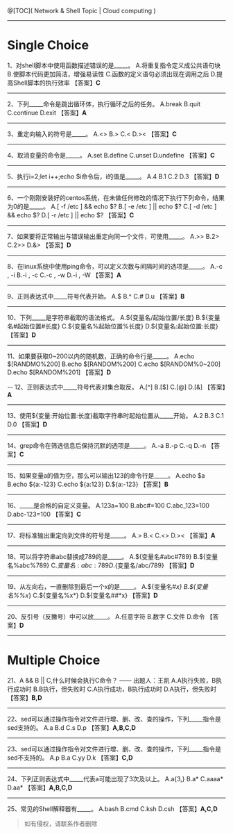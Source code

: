 ﻿
@[TOC]( Network & Shell Topic | Cloud computing )

---
# Single Choice
1、对shell脚本中使用函数描述错误的是_____。
A.将重复指令定义成公共语句块 
B.使脚本代码更加简洁，增强易读性 
C.函数的定义语句必须出现在调用之后 
D.提高Shell脚本的执行效率 
【答案】**C**

---
2、下列_____命令是跳出循环体，执行循环之后的任务。
A.break 
B.quit 
C.continue 
D.exit 
【答案】**A**

---
3、重定向输入的符号是_____。
A.<> 
B.> 
C.< 
D.>< 
【答案】**C**

---
4、取消变量的命令是_____。
A.set 
B.define 
C.unset 
D.undefine 
【答案】**C**

---
5、执行i=2;let i++;echo $i命令后，i的值是_____。
A.4 
B.1 
C.2 
D.3 
【答案】**D**

---
6、一个刚刚安装好的centos系统，在未做任何修改的情况下执行下列命令，结果为0的是_____。
A.[ -f /etc ] && echo $? 
B.[ -e /etc ] || echo $? 
C.[ -d /etc ] && echo $? 
D.[ -r /etc ] || echo $? 
【答案】**C**

---
7、如果要将正常输出与错误输出重定向同一个文件，可使用_____。
A.>> 
B.2> 
C.2>> 
D.&> 
【答案】**D**

---
8、在linux系统中使用ping命令，可以定义次数与间隔时间的选项是_____。
A.-c , -i 
B.-i , -c 
C.-c , -w 
D.-i , -W 
【答案】**A**

---
9、正则表达式中_____符号代表开始。
A.$ 
B.^ 
C.# 
D.u 
【答案】**B**

---
10、下列_____是字符串截取的语法格式。
A.\${变量名/起始位置/长度} 
B.\${变量名#起始位置#长度} 
C.\${变量名\%起始位置\%长度} 
D.\${变量名:起始位置:长度} 
【答案】**D**

---
11、如果要获取0~200以内的随机数，正确的命令行是_____。
A.echo \$[RANDMO\%200] 
B.echo \$[RANDOM\%200] 
C.echo \$[RANDOM\%0~200] 
D.echo \$[RANDOM\%201] 
【答案】**D**

--
12、正则表达式中_____符号代表对集合取反。
A.[^] 
B.[\$] 
C.[@] 
D.[&] 
【答案】**A**

---
13、使用\${变量:开始位置:长度}截取字符串时起始位置从_____开始。
A.2 
B.3 
C.1 
D.0 
【答案】**D**

---
14、grep命令在筛选信息后保持沉默的选项是_____。
A.-a 
B.-p 
C.-q 
D.-n 
【答案】**C**

---
15、如果变量a的值为空，那么可以输出123的命令行是_____。
A.echo \$a 
B.echo \${a:-123} 
C.echo \${a:123} 
D.\${a:-123} 
【答案】**B**

---
16、_____是合格的自定义变量。
A.123a=100 
B.abc#=100 
C.abc_123=100 
D.abc-123=100 
【答案】**C**

---
17、将标准输出重定向到文件的符号是_____。
A.> 
B.< 
C.<> 
D.>< 
【答案】**A**

---
18、可以将字符串abc替换成789的是_____。
A.${变量名#abc#789} 
B.${变量名%abc%789} 
C.${变量名:abc:789} 
D.${变量名/abc/789} 
【答案】**D**

---
19、从左向右，一直删除到最后一个x的是_____。
A.\${变量名#*x} 
B.\${变量名%%x*} 
C.\${变量名\%x*} 
D.\${变量名##*x} 
【答案】**D**

---
20、反引号（反撇号）中可以放_____。
A.任意字符 
B.数字 
C.文件 
D.命令 
【答案】**D**

---
# Multiple Choice
21、A && B || C,什么时候会执行C命令？ —— 出题人：王凯
A.A执行失败，B执行成功时 
B.B执行，但失败时 
C.A执行成功，B执行成功时 
D.A执行，但失败时 
【答案】**B,D**

---
22、sed可以通过操作指令对文件进行增、删、改、查的操作，下列_____指令是sed支持的。
A.a 
B.d 
C.s 
D.p 
【答案】**A,B,C,D**

---
23、sed可以通过操作指令对文件进行增、删、改、查的操作，下列_____指令是sed不支持的。
A.p 
B.a 
C.yy 
D.k 
【答案】**C,D**

---
24、下列正则表达式中_____代表a可能出现了3次及以上。
A.a\{3,\} 
B.a* 
C.aaaa* 
D.aa* 
【答案】**A,B,C,D**

---
25、常见的Shell解释器有_____。
A.bash 
B.cmd 
C.ksh 
D.csh 
【答案】**A,C,D**


> 如有侵权，请联系作者删除
